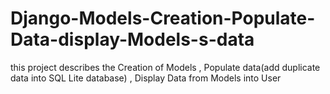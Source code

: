 # Django-Models-Creation-Populate-Data-display-Models-s-data
this project describes the Creation of Models , Populate data(add duplicate data into SQL Lite database) , Display Data from Models into User
